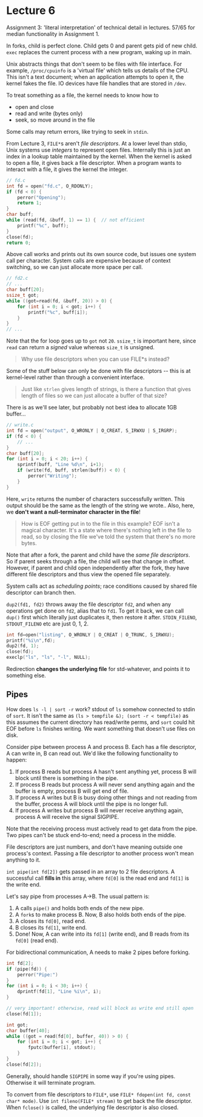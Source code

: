 # Lecture 6

Assignment 3: 'literal interpretation' of technical detail in lectures.
57/65 for median functionality in Assignment 1.

In forks, child is perfect clone. Child gets 0 and parent gets pid of new child.
`exec` replaces the current process with a new program, waking up in main.

Unix abstracts things that don't seem to be files with file interface.
For example, `/proc/cpuinfo` is a 'virtual file' which tells us details of the CPU.
This isn't a text document; when an application attempts to open it, the kernel
fakes the file. IO devices have file handles that are stored in `/dev`.

To treat something as a file, the kernel needs to know how to
- open and close
- read and write (bytes only)
- seek, so move around in the file

Some calls may return errors, like trying to seek in `stdin`.

From Lecture 3, `FILE*`s aren't *file descriptors*.
At a lower level than stdio, Unix systems use *integers* to represent open files.
Internally this is just an index in a lookup table maintained by the kernel.
When the kernel is asked to open a file, it gives back a file descriptor.
When a program wants to interact with a file, it gives the kernel the integer.

```c
// fd.c
int fd = open("fd.c", O_RDONLY);
if (fd < 0) {
    perror("Opening");
    return 1;
}
char buff;
while (read(fd, &buff, 1) == 1) {  // not efficient
    printf("%c", buff);
}
close(fd);
return 0;
```
Above call works and prints out its own source code, but issues one
system call per character. System calls are expensive because of context
switching, so we can just allocate more space per call.
```c
// fd2.c
// ...
char buff[20];
ssize_t got;
while ((got=read(fd, &buff, 20)) > 0) {
    for (int i = 0; i < got; i++) {
        printf("%c", buff[i]);
    }
}
// ...
```
Note that the for loop goes up to `got` not `20`.
`ssize_t` is important here, since `read` can return a *signed* value whereas
`size_t` is unsigned.

> Why use file descriptors when you can use FILE*s instead?

Some of the stuff below can only be done with file descriptors -- this
is at kernel-level rather than through a convenient interface.

> Just like `strlen` gives length of strings, is there a function that gives length
> of files so we can just allocate a buffer of that size?

There is as we'll see later, but probably not best idea to allocate 1GB buffer...

```c
// write.c
int fd = open("output", O_WRONLY | O_CREAT, S_IRWXU | S_IRGRP);
if (fd < 0) {
    // ...
}
char buff[20];
for (int i = 0; i < 20; i++) {
    sprintf(buff, "Line %d\n", i+1);
    if (write(fd, buff, strlen(buff)) < 0) {
        perror("Writing");
    }
}
```
Here, `write` returns the number of characters successfully written.
This output should be the same as the length of the string we wrote..
Also, here, we **don't want a null-terminator character in the file**!

> How is EOF getting put in to the file in this example?
EOF isn't a magical character. It's a state where there's nothing left in the file to read,
so by closing the file we've told the system that there's no more bytes.

Note that after a fork, the parent and child have the *same file descriptors*. So if
parent seeks through a file, the child will see that change in offset.
However, if parent and child open independently after the fork, they have different
file descriptors and thus view the opened file separately.

System calls act as *scheduling points*; race conditions caused by shared file descriptor
can branch then.

`dup2(fd1, fd2)` throws away the file descriptor `fd2`, and when any operations get done
on `fd2`, alias that to `fd1`. To get it back, we can call `dup()` first which literally
just duplicates it, then restore it after.
`STDIN_FILENO`, `STDOUT_FILENO` etc are just 0, 1, 2.

```c
int fd=open("listing", O_WRONLY | O_CREAT | O_TRUNC, S_IRWXU);
printf("%i\n",fd);
dup2(fd, 1);
close(fd);
execlp("ls", "ls", "-l", NULL);
```

Redirection **changes the underlying file** for std-whatever, and points it to something else.

## Pipes
How does `ls -l | sort -r` work? stdout of `ls` somehow connected to stdin of `sort`.
It isn't the same as `(ls > tempfile &); (sort -r < tempfile)` as this assumes the current
directory has read/write perms, and `sort` could hit EOF before `ls` finishes writing.
We want something that doesn't use files on disk.

Consider pipe between process A and process B. Each has a file descriptor, A can write in, B can read out.
We'd like the following functionality to happen:
1. If process B reads but process A hasn't sent anything yet, process B will block until there is something in the pipe.
2. If process B reads but process A will never send anything again and the buffer is empty, process B will get end of file.
3. If process A writes but B is busy doing other things and not reading from the buffer, process A will block until the pipe is no longer full.
4. If process A writes but process B will never receive anything again, process A will receive the signal SIGPIPE.

Note that the receiving process must actively read to get data from the pipe. Two pipes can't be stuck end-to-end; need a process in the middle.

File descriptors are just numbers, and don't have meaning outside one process's context. Passing a file descriptor to another process won't mean anything to it.

`int pipe(int fd[2])` gets passed in an array to 2 file descriptors. A successful call **fills in** this array, where `fd[0]` is the read end and `fd[1]` is the write end. 

Let's say pipe from processes A->B. The usual pattern is:
1. A calls `pipe()` and holds both ends of the new pipe.
2. A `fork`s to make process B. Now, B also holds both ends of the pipe.
3. A closes its `fd[0]`, read end.
4. B closes its `fd[1]`, write end.
5. Done! Now, A can write into its `fd[1]` (write end), and B reads from its `fd[0]` (read end).

For bidirectional communication, A needs to make 2 pipes before forking.

```c
int fd[2];
if (pipe(fd)) {
    perror("Pipe:")
}
for (int i = 0; i < 30; i++) {
    dprintf(fd[1], "Line %i\n", i);
}

// very important! otherwise, read will block as write end still open
close(fd[1]);

int got;
char buffer[40];
while ((got = read(fd[0], buffer, 40)) > 0) {
    for (int i = 0; i < got; i++) {
        fputc(buffer[i], stdout);
    }
}
close(fd[2]);
```

Generally, should handle `SIGPIPE` in some way if you're using pipes. Otherwise it will terminate program.

To convert from file descriptors to `FILE*`, use `FILE* fdopen(int fd, const char* mode)`.
Use `int fileno(FILE* stream)` to get back the file descriptor.
When `fclose()` is called, the underlying file descriptor is also closed.